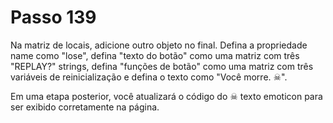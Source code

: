 # Passo 139

Na matriz de locais, adicione outro objeto no final. Defina a propriedade name como "lose", defina "texto do botão" como uma matriz com três "REPLAY?" strings, defina "funções de botão" como uma matriz com três variáveis ​​de reinicialização e defina o texto como "Você morre. &#x2620;".

Em uma etapa posterior, você atualizará o código do &#x2620; texto emoticon para ser exibido corretamente na página.